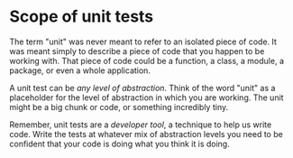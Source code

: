 # Scope of unit tests

The term "unit" was never meant to refer to an isolated piece of code. It was meant simply to describe a piece of code that you happen to be working with. That piece of code could be a function, a class, a module, a package, or even a whole application.

A unit test can be _any level of abstraction_. Think of the word "unit" as a placeholder for the level of abstraction in which you are working. The unit might be a big chunk or code, or something incredibly tiny.

Remember, unit tests are a _developer tool_, a technique to help us write code. Write the tests at whatever mix of abstraction levels you need to be confident that your code is doing what you think it is doing.

<!--

A [classicist ("Detroit") unit testing approach](//blog.devgenius.io/detroit-and-london-schools-of-test-driven-development-3d2f8dca71e5) SHOULD be followed.

In the "London" school of thought, unit testing means testing the behavior of code in small, independent units. Units are typically designed to be the smallest meaningful chunk of independently testable code.

-->
